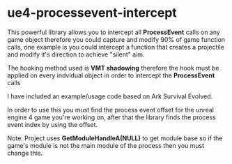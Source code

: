 # ue4-processevent-intercept

This powerful library allows you to intercept all **ProcessEvent** calls on any game object therefore you could capture and modify 90% of game function calls, one example is you could intercept a function that creates a projectile and modify it's direction to achieve "silent" aim.

The hooking method used is **VMT shadowing** therefore the hook must be applied on every indvidual object in order to intercept the **ProcessEvent** calls



I have included an example/usage code based on Ark Survival Evolved.

In order to use this you must find the process event offset for the unreal engine 4 game you're working on, after that the library finds the process event index by using the offset.

Note: Project uses **GetModuleHandleA(NULL)** to get module base so if the game's module is not the main module of the process then you must change this.
